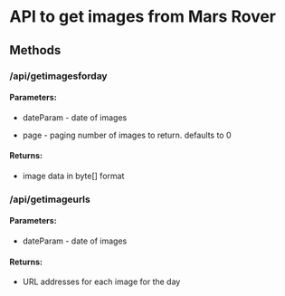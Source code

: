 # API to get images from Mars Rover

## Methods
### /api/getimagesforday

#### Parameters: 

* dateParam - date of images

* page - paging number of images to return. defaults to 0

#### Returns: 

* image data in byte[] format

### /api/getimageurls
#### Parameters: 

* dateParam - date of images

#### Returns: 

* URL addresses for each image for the day
